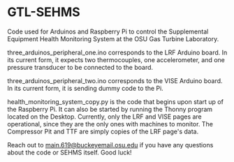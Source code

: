 # GTL-SEHMS
Code used for Arduinos and Raspberry Pi to control the Supplemental Equipment Health Monitoring System at the OSU Gas Turbine Laboratory.

three_arduinos_peripheral_one.ino corresponds to the LRF Arduino board. In its current form, it expects two thermocouples, one accelerometer, and one pressure transducer to be connected to the board.

three_arduinos_peripheral_two.ino corresponds to the VISE Arduino board. In its current form, it is sending dummy code to the Pi.

health_monitoring_system_copy.py is the code that begins upon start up of the Raspberry Pi. It can also be started by running the Thonny program located on the Desktop. Currently, only the LRF and VISE pages are operational, since they are the only ones with machines to monitor. The Compressor Pit and TTF are simply copies of the LRF page's data.

Reach out to main.619@buckeyemail.osu.edu if you have any questions about the code or SEHMS itself. Good luck!
